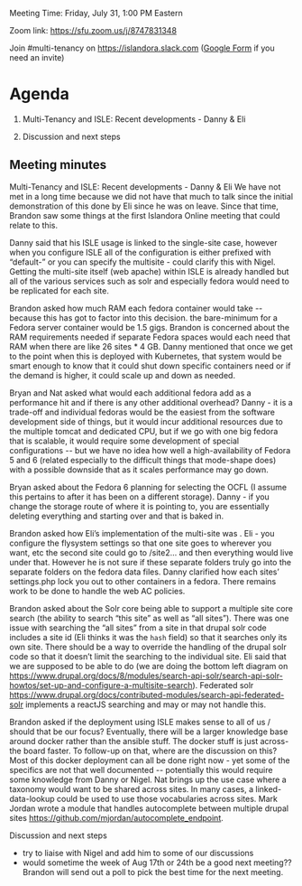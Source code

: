 Meeting Time: Friday, July 31, 1:00 PM Eastern

Zoom link: https://sfu.zoom.us/j/8747831348

Join #multi-tenancy on https://islandora.slack.com ([Google Form](https://docs.google.com/forms/d/e/1FAIpQLSewDLgTqnOpvMAj-dcZOKh0lNTgoogcaDaAyxYevanM1Yt9fA/viewform) if you need an invite)

# Agenda

1. Multi-Tenancy and ISLE: Recent developments - Danny & Eli

2. Discussion and next steps

## Meeting minutes
Multi-Tenancy and ISLE: Recent developments - Danny & Eli
We have not met in a long time because we did not have that much to talk since the initial demonstration of this done by Eli since he was on leave. Since that time, Brandon saw some things at the first Islandora Online meeting that could relate to this.
 
Danny said that his ISLE usage is linked to the single-site case, however when you configure ISLE all of the configuration is either prefixed with “default-” or you can specify the multisite - could clarify this with Nigel. Getting the multi-site itself (web apache) within ISLE is already handled but all of the various services such as solr and especially fedora would need to be replicated for each site.
 
Brandon asked how much RAM each fedora container would take -- because this has got to factor into this decision. the bare-minimum for a Fedora server container would be 1.5 gigs. Brandon is concerned about the RAM requirements needed if separate Fedora spaces would each need that RAM when there are like 26 sites * 4 GB. Danny mentioned that once we get to the point when this is deployed with Kubernetes, that system would be smart enough to know that it could shut down specific containers need or if the demand is higher, it could scale up and down as needed.
 
Bryan and Nat asked what would each additional fedora add as a performance hit and if there is any other additional overhead? Danny - it is a trade-off and individual fedoras would be the easiest from the software development side of things, but it would incur additional resources due to the multiple tomcat and dedicated CPU, but if we go with one big fedora that is scalable, it would require some development of special configurations -- but we have no idea how well a high-availability of Fedora 5 and 6 (related especially to the difficult things that mode-shape does) with a possible downside that as it scales performance may go down.


Bryan asked about the Fedora 6 planning for selecting the OCFL (I assume this pertains to after it has been on a different storage). Danny - if you change the storage route of where it is pointing to, you are essentially deleting everything and starting over and that is baked in.


Brandon asked how Eli’s implementation of the multi-site was . Eli - you configure the flysystem settings so that one site goes to wherever you want, etc the second site could go to /site2… and then everything would live under that. However he is not sure if these separate folders truly go into the separate folders on the fedora data files. Danny clarified how each sites’ settings.php lock you out to other containers in a fedora. There remains work to be done to handle the web AC policies.
 
Brandon asked about the Solr core being able to support a multiple site core search (the ability to search “this site” as well as “all sites”). There was one issue with searching the “all sites” from a site in that drupal solr code includes a site id (Eli thinks it was the `hash` field) so that it searches only its own site. There should be a way to override the handling of the drupal solr code so that it doesn’t limit the searching to the individual site. Eli said that we are supposed to be able to do (we are doing the bottom left diagram on https://www.drupal.org/docs/8/modules/search-api-solr/search-api-solr-howtos/set-up-and-configure-a-multisite-search).
Federated solr https://www.drupal.org/docs/contributed-modules/search-api-federated-solr implements a reactJS searching and may or may not handle this.


Brandon asked if the deployment using ISLE makes sense to all of us / should that be our focus? Eventually, there will be a larger knowledge base around docker rather than the ansible stuff. The docker stuff is just across-the board faster. To follow-up on that, where are the discussion on this? Most of this docker deployment can all be done right now - yet some of the specifics are not that well documented -- potentially this would require some knowledge from Danny or Nigel.
Nat brings up the use case where a taxonomy would want to be shared across sites. In many cases, a linked-data-lookup could be used to use those vocabularies across sites. Mark Jordan wrote a module that handles autocomplete between multiple drupal sites https://github.com/mjordan/autocomplete_endpoint.
 
Discussion and next steps
* try to liaise with Nigel and add him to some of our discussions
* would sometime the week of Aug 17th or 24th be a good next meeting?? Brandon will send out a poll to pick the best time for the next meeting. 
